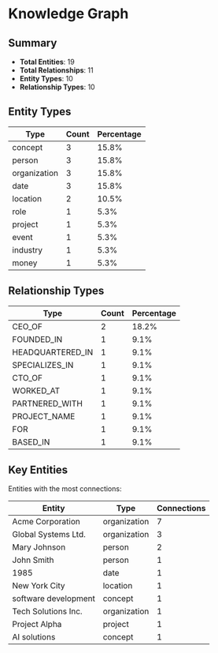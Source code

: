 # Knowledge Graph

## Summary

- **Total Entities**: 19
- **Total Relationships**: 11
- **Entity Types**: 10
- **Relationship Types**: 10

## Entity Types

| Type | Count | Percentage |
|------|-------|------------|
| concept | 3 | 15.8% |
| person | 3 | 15.8% |
| organization | 3 | 15.8% |
| date | 3 | 15.8% |
| location | 2 | 10.5% |
| role | 1 | 5.3% |
| project | 1 | 5.3% |
| event | 1 | 5.3% |
| industry | 1 | 5.3% |
| money | 1 | 5.3% |

## Relationship Types

| Type | Count | Percentage |
|------|-------|------------|
| CEO_OF | 2 | 18.2% |
| FOUNDED_IN | 1 | 9.1% |
| HEADQUARTERED_IN | 1 | 9.1% |
| SPECIALIZES_IN | 1 | 9.1% |
| CTO_OF | 1 | 9.1% |
| WORKED_AT | 1 | 9.1% |
| PARTNERED_WITH | 1 | 9.1% |
| PROJECT_NAME | 1 | 9.1% |
| FOR | 1 | 9.1% |
| BASED_IN | 1 | 9.1% |

## Key Entities

Entities with the most connections:

| Entity | Type | Connections |
|--------|------|-------------|
| Acme Corporation | organization | 7 |
| Global Systems Ltd. | organization | 3 |
| Mary Johnson | person | 2 |
| John Smith | person | 1 |
| 1985 | date | 1 |
| New York City | location | 1 |
| software development | concept | 1 |
| Tech Solutions Inc. | organization | 1 |
| Project Alpha | project | 1 |
| AI solutions | concept | 1 |

